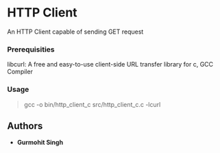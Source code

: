 # HTTP Client
An HTTP Client capable of sending GET request

### Prerequisities

libcurl: A free and easy-to-use client-side URL transfer library for c, GCC Compiler

### Usage

> gcc -o bin/http_client_c src/http_client_c.c -lcurl

## Authors

* **Gurmohit Singh** 
